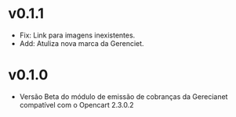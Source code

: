 # v0.1.1

* Fix: Link para imagens inexistentes.
* Add: Atuliza nova marca da Gerenciet.

# v0.1.0

* Versão Beta do módulo de emissão de cobranças da Gerecianet compatível com o Opencart 2.3.0.2